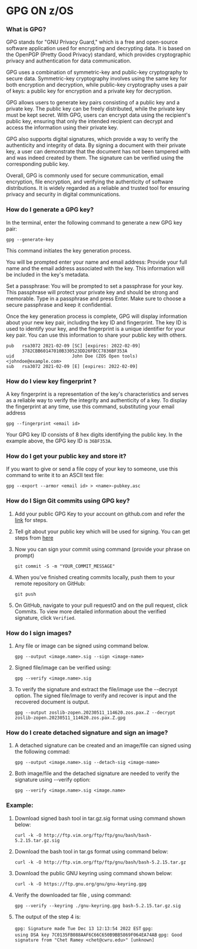 # **GPG ON z/OS**


### What is GPG?

GPG stands for "GNU Privacy Guard," which is a free and open-source software application used for encrypting and decrypting data. It is based on the OpenPGP (Pretty Good Privacy) standard, which provides cryptographic privacy and authentication for data communication.

GPG uses a combination of symmetric-key and public-key cryptography to secure data. Symmetric-key cryptography involves using the same key for both encryption and decryption, while public-key cryptography uses a pair of keys: a public key for encryption and a private key for decryption.

GPG allows users to generate key pairs consisting of a public key and a private key. The public key can be freely distributed, while the private key must be kept secret. With GPG, users can encrypt data using the recipient's public key, ensuring that only the intended recipient can decrypt and access the information using their private key.

GPG also supports digital signatures, which provide a way to verify the authenticity and integrity of data. By signing a document with their private key, a user can demonstrate that the document has not been tampered with and was indeed created by them. The signature can be verified using the corresponding public key.

Overall, GPG is commonly used for secure communication, email encryption, file encryption, and verifying the authenticity of software distributions. It is widely regarded as a reliable and trusted tool for ensuring privacy and security in digital communications.



### How do I generate a GPG key?

In the terminal, enter the following command to generate a new GPG key pair:

	gpg --generate-key

This command initiates the key generation process.


You will be prompted enter your name and email address: Provide your full name and the email address associated with the key. This information will be included in the key's metadata.

Set a passphrase: You will be prompted to set a passphrase for your key. This passphrase will protect your private key and should be strong and memorable. Type in a passphrase and press Enter. Make sure to choose a secure passphrase and keep it confidential.

Once the key generation process is complete, GPG will display information about your new key pair, including the key ID and fingerprint. The key ID is used to identify your key, and the fingerprint is a unique identifier for your key pair. You can use this information to share your public key with others.

	pub   rsa3072 2021-02-09 [SC] [expires: 2022-02-09]
	      3782CBB60147010B330523DD26FBCC7836BF353A
	uid                      John Doe (ZOS Open tools) <johndoe@example.com>
	sub   rsa3072 2021-02-09 [E] [expires: 2022-02-09]

### How do I view key fingerprint ?

A key fingerprint is a representation of the key's characteristics and serves as a reliable way to verify the integrity and authenticity of a key. To display the fingerprint at any time, use this command, substituting your email address

	gpg --fingerprint <email id>
	
Your GPG key ID consists of 8 hex digits identifying the public key. In the example above, the GPG key ID is `36BF353A`. 

### How do I get your public key and store it?


If you want to give or send a file copy of your key to someone, use this command to write it to an ASCII text file:

`gpg --export --armor <email id> > <name>-pubkey.asc`	

### How do I Sign Git commits using GPG key?

1. Add your public GPG Key to your account on github.com and refer the [link](https://docs.github.com/en/authentication/managing-commit-signature-verification/adding-a-gpg-key-to-your-github-account) for steps.

2. Tell git about your public key which will be used for signing. You can get steps from [here](https://docs.github.com/en/authentication/managing-commit-signature-verification/telling-git-about-your-signing-key#telling-git-about-your-gpg-key)

3. Now you can sign your commit using command (provide your phrase on prompt)

	`git commit -S -m "YOUR_COMMIT_MESSAGE"`
	
4. 	When you've finished creating commits locally, push them to your remote repository on GitHub:

	`git push `
5. 	On GitHub, navigate to your pull requestO and on the pull request, click  Commits. To view more detailed information about the verified signature, click `Verified`.


### How do I sign images?
1. Any file or image can be signed using command below.

	`gpg --output <image.name>.sig --sign <image-name>`
	
2. 	Signed file/image can be verified using:

	`gpg --verify <image.name>.sig`
	
3. 	To verify the signature and extract the file/image use the --decrypt option. The signed file/image to verify and recover is input and the recovered document is output.

	`gpg --output zoslib-zopen.20230511_114620.zos.pax.Z --decrypt zoslib-zopen.20230511_114620.zos.pax.Z.gpg`
	

### How do I create detached signature and sign an image?

1. A detached signature can be created and an image/file can signed using the following commad:

	`gpg --output <image.name>.sig --detach-sig <image-name>` 
	
2. 	Both image/file and the detached signature are needed to verify the signature using --verify option:

	`gpg --verify <image.name>.sig <image.name>`
	
### Example:

1. Download signed bash tool in tar.gz.sig format using command shown below:

	`curl -k -O http://ftp.vim.org/ftp/ftp/gnu/bash/bash-5.2.15.tar.gz.sig`

2. Download the bash tool in tar.gs format using command below:

	`curl -k -O http://ftp.vim.org/ftp/ftp/gnu/bash/bash-5.2.15.tar.gz`
	
3. 	Download the public GNU keyring using command shown below:

	`curl -k -O https://ftp.gnu.org/gnu/gnu-keyring.gpg` 
	
4. 	Verify the downloaded tar file , using command:

	`gpg --verify --keyring ./gnu-keyring.gpg bash-5.2.15.tar.gz.sig`
	
5. 	The output of the step 4 is:

	`gpg: Signature made Tue Dec 13 12:13:54 2022 EST`
	`gpg:                using DSA key 7C0135FB088AAF6C66C650B9BB5869F064EA74AB`
	`gpg: Good signature from "Chet Ramey <chet@cwru.edu>" [unknown]`
	







